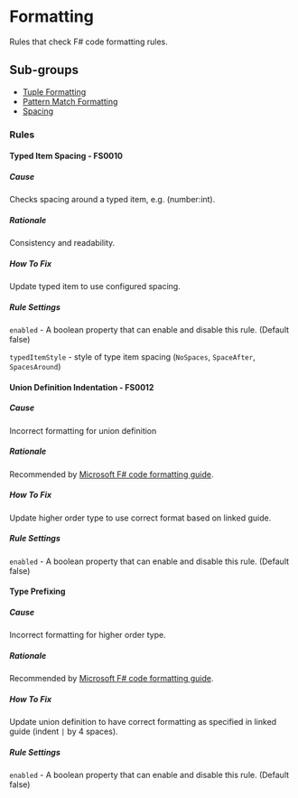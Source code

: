 # Formatting

Rules that check F# code formatting rules.

## Sub-groups
* [Tuple Formatting](TupleFormatting.html)
* [Pattern Match Formatting](PatternMatchFormatting.html)
* [Spacing](Spacing.html)

### Rules

#### Typed Item Spacing - FS0010

##### Cause

Checks spacing around a typed item, e.g. (number:int).

##### Rationale

Consistency and readability.

##### How To Fix

Update typed item to use configured spacing.

##### Rule Settings

`enabled` - A boolean property that can enable and disable this rule. (Default false)

`typedItemStyle` - style of type item spacing (`NoSpaces`, `SpaceAfter`, `SpacesAround`)

#### Union Definition Indentation - FS0012

##### Cause

Incorrect formatting for union definition

##### Rationale

Recommended by [Microsoft F# code formatting guide](https://docs.microsoft.com/en-us/dotnet/fsharp/style-guide/formatting#use-prefix-syntax-for-generics-foot-in-preference-to-postfix-syntax-t-foo).

##### How To Fix

Update higher order type to use correct format based on linked guide.

##### Rule Settings

`enabled` - A boolean property that can enable and disable this rule. (Default false)

#### Type Prefixing

##### Cause

Incorrect formatting for higher order type.

##### Rationale

Recommended by [Microsoft F# code formatting guide](https://docs.microsoft.com/en-us/dotnet/fsharp/style-guide/formatting#formatting-discriminated-union-declarations).

##### How To Fix

Update union definition to have correct formatting as specified in linked guide (indent `|` by 4 spaces).

##### Rule Settings

`enabled` - A boolean property that can enable and disable this rule. (Default false)
